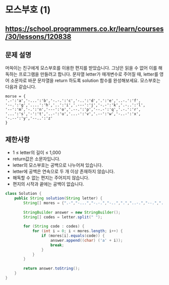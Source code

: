 # 모스부호 (1)
https://school.programmers.co.kr/learn/courses/30/lessons/120838
---
## 문제 설명
머쓱이는 친구에게 모스부호를 이용한 편지를 받았습니다. 그냥은 읽을 수 없어 이를 해독하는 프로그램을 만들려고 합니다. 문자열 letter가 매개변수로 주어질 때, letter를 영어 소문자로 바꾼 문자열을 return 하도록 solution 함수를 완성해보세요.
모스부호는 다음과 같습니다.
```text
morse = {
'.-':'a','-...':'b','-.-.':'c','-..':'d','.':'e','..-.':'f',
'--.':'g','....':'h','..':'i','.---':'j','-.-':'k','.-..':'l',
'--':'m','-.':'n','---':'o','.--.':'p','--.-':'q','.-.':'r',
'...':'s','-':'t','..-':'u','...-':'v','.--':'w','-..-':'x',
'-.--':'y','--..':'z'
}
```

## 제한사항
+ 1 ≤ letter의 길이 ≤ 1,000
+ return값은 소문자입니다.
+ letter의 모스부호는 공백으로 나누어져 있습니다.
+ letter에 공백은 연속으로 두 개 이상 존재하지 않습니다.
+ 해독할 수 없는 편지는 주어지지 않습니다.
+ 편지의 시작과 끝에는 공백이 없습니다.
```java
class Solution {
    public String solution(String letter) {
        String[] mores = {".-","-...","-.-.","-..",".","..-.","--.","....","..",".---","-.-",".-..","--","-.","---",".--.","--.-",".-.","...","-","..-","...-",".--","-..-","-.--","--.."};
        
        StringBuilder answer = new StringBuilder();
        String[] codes = letter.split(" ");
        
        for (String code : codes) {
            for (int i = 0; i < mores.length; i++) {
                if (mores[i].equals(code)) {
                    answer.append((char) ('a' + i));
                    break;
                }
            }
        }
        
        return answer.toString();
    }
}
```